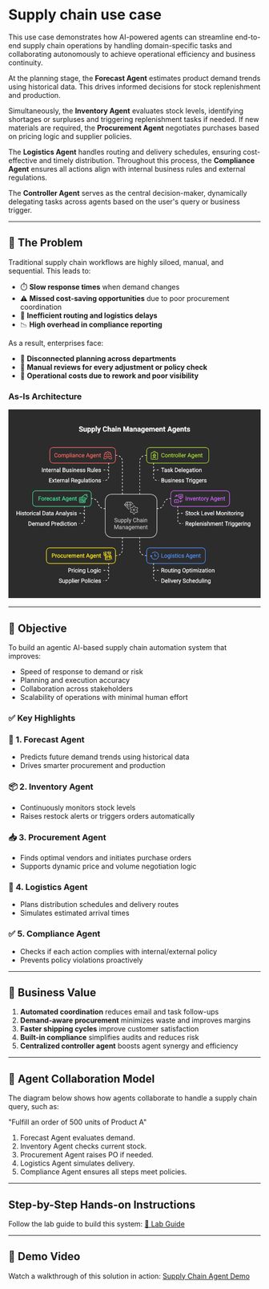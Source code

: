 # Supply chain use case



This use case demonstrates how AI-powered agents can streamline end-to-end supply chain operations by handling domain-specific tasks and collaborating autonomously to achieve operational efficiency and business continuity.

At the planning stage, the **Forecast Agent** estimates product demand trends using historical data. This drives informed decisions for stock replenishment and production.

Simultaneously, the **Inventory Agent** evaluates stock levels, identifying shortages or surpluses and triggering replenishment tasks if needed. If new materials are required, the **Procurement Agent** negotiates purchases based on pricing logic and supplier policies.

The **Logistics Agent** handles routing and delivery schedules, ensuring cost-effective and timely distribution. Throughout this process, the **Compliance Agent** ensures all actions align with internal business rules and external regulations.

The **Controller Agent** serves as the central decision-maker, dynamically delegating tasks across agents based on the user's query or business trigger.

---

## 🧾 **The Problem**

Traditional supply chain workflows are highly siloed, manual, and sequential. This leads to:

* ⏱️ **Slow response times** when demand changes
* ⚠️ **Missed cost-saving opportunities** due to poor procurement coordination
* 🚚 **Inefficient routing and logistics delays**
* 📉 **High overhead in compliance reporting**

As a result, enterprises face:

* 🔄 **Disconnected planning across departments**
* 🧾 **Manual reviews for every adjustment or policy check**
* 💸 **Operational costs due to rework and poor visibility**

### **As-Is Architecture**
![supply_chain_architecture](../../../images/supplychain-agents.png)

---

## 🎯 **Objective**

To build an agentic AI-based supply chain automation system that improves:

- Speed of response to demand or risk
- Planning and execution accuracy
- Collaboration across stakeholders
- Scalability of operations with minimal human effort

### ✅ **Key Highlights**

### 🤖 1. Forecast Agent
- Predicts future demand trends using historical data
- Drives smarter procurement and production

### 📦 2. Inventory Agent
- Continuously monitors stock levels
- Raises restock alerts or triggers orders automatically

### 📥 3. Procurement Agent
- Finds optimal vendors and initiates purchase orders
- Supports dynamic price and volume negotiation logic

### 🚛 4. Logistics Agent
- Plans distribution schedules and delivery routes
- Simulates estimated arrival times

### ✅ 5. Compliance Agent
- Checks if each action complies with internal/external policy
- Prevents policy violations proactively

---

## 🚀 **Business Value**

1. **Automated coordination** reduces email and task follow-ups
2. **Demand-aware procurement** minimizes waste and improves margins
3. **Faster shipping cycles** improve customer satisfaction
4. **Built-in compliance** simplifies audits and reduces risk
5. **Centralized controller agent** boosts agent synergy and efficiency


---

## 🧠 **Agent Collaboration Model**

The diagram below shows how agents collaborate to handle a supply chain query, such as:

"Fulfill an order of 500 units of Product A"

1. Forecast Agent evaluates demand.
2. Inventory Agent checks current stock.
3. Procurement Agent raises PO if needed.
4. Logistics Agent simulates delivery.
5. Compliance Agent ensures all steps meet policies.


---

## Step-by-Step Hands-on Instructions

Follow the lab guide to build this system: [📘 Lab Guide](lab-guide.md)

---

## 🎥 Demo Video

Watch a walkthrough of this solution in action: [Supply Chain Agent Demo](https://ibm.box.com/s/q44ofyv4z2kj11deakzyexep81vrm9id)

